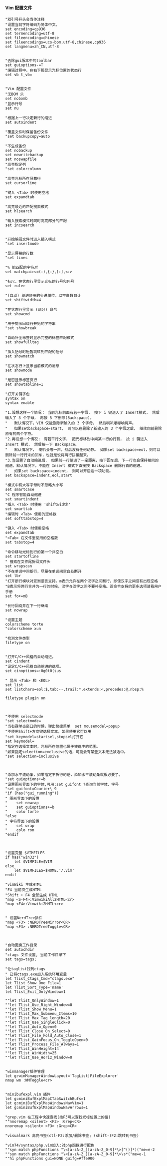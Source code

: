 #### Vim 配置文件

    "双引号开头会当作注释
	"设置当前字符编码为简体中文。
	set encoding=cp936
	set termencoding=utf-8
	set fileencoding=chinese
	set fileencodings=ucs-bom,utf-8,chinese,cp936
	set langmenu=zh_CN,utf-8


	"去除gui版本中的toolbar
	set guioptions-=T
	"编辑过程中，在右下脚显示光标位置的状态行
	set vb t_vb=


	"Vim 配置文件
	"无BOM 头
	set nobomb
	"显示行号
	set nu

	"根据上一行决定新行的缩进
	set autoindent

	"覆盖文件时保留备份文件
	"set backupcopy=auto

	"不生成备份
	set nobackup
	set nowritebackup
	set noswapfile
	"高亮指定列
	"set colorcolumn

	"高亮光标所在屏幕行
	set cursorline

	"键入 <Tab> 时使用空格
	set expandtab

	"高亮最近的匹配搜索模式
	set hlsearch

	"输入搜索模式时同时高亮部分的匹配
	set incsearch


	"开始编辑文件时进入插入模式
	"set insertmode

	"显示屏幕的行数
	"set lines

	"% 能匹配的字符对
	set matchpairs=(:),{:},[:],<:>

	"标尺，在状态行里显示光标的行号和列号
	set ruler

	"(自动) 缩进使用的步进单位，以空白数目计
	set shiftwidth=4

	"在状态行里显示 (部分) 命令
	set showcmd

	"用于提示回绕行开始的字符串
	"set showbreak

	"自动补全标签时显示完整的标签匹配模式
	set showfulltag

	"插入括号时短暂跳转到匹配的括号
	set showmatch

	"在状态行上显示当前模式的消息
	set showmode

	"是否显示标签页行
	set showtabline=1

	"打开关键字色
	syntax on
	syntax enable

	"1.设想这样一个情况： 当前光标前面有若干字母， 按下 i 键进入了 Insert模式， 然后输入了 3 个字母， 再按 5 下删除(Backspace)。
	"   默认情况下，VIM 仅能删除新输入的 3 个字母， 然后喇叭嘟嘟响两声。 
	"   如果setbackspace=start， 则可以在删除了新输入的 3 个字母之后， 继续向前删除原有的两个字符。
	"2.再设想一个情况： 有若干行文字， 把光标移到中间某一行的行首， 按 i 键进入 Insert 模式， 然后按一下 Backspace。
	"   默认情况下， 喇叭会嘟一声，然后没有任何动静。 如果set backspace=eol，则可以删除前一行行末的回车，也就是说将两行拼接起来。
	"3.当设置了自动缩进后， 如果前一行缩进了一定距离，按下回车后，下一行也会保持相同的缩进。默认情况下，不能在 Insert 模式下直接按 Backspace 删除行首的缩进。
	"   如果set backspace=indent， 则可以开启这一项功能。    
	set backspace=indent,eol,start 

	"模式中有大写字母时不忽略大小写
	set smartcase
	"C 程序智能自动缩进
	set smartindent
	"插入 <Tab> 时使用 'shiftwidth'
	set smarttab
	"编辑时 <Tab> 使用的空格数
	set softtabstop=4

	"键入 <Tab> 时使用空格
	set expandtab
	"<Tab> 在文件里使用的空格数
	set tabstop=4

	"命令移动光标到行的第一个非空白
	set startofline
	" 搜索在文件尾折回文件头
	set wrapscan
	"不在单词中间断行，尽量在单词间空白处断开
	set lbr
	"打开断行模块对亚洲语言支持。m表示允许在两个汉字之间断行，即使汉字之间没有出现空格
	"B表示将两行合并为一行的时候，汉字与汉字之间不要补空格。该命令支持的更多选项请看用户手册
	set fo+=mB

	"长行回绕并在下一行继续
	set nowrap

	"设置主题
	colorscheme torte
	"colorscheme xun

	"检测文件类型
	filetype on


	"打开C/C++风格的自动缩进。
	set cindent
	"设定C/C++风格自动缩进的选项。
	set cinoptions=:0g0t0(sus

	" 显示 <Tab> 和 <EOL>
	set list
	set listchars=eol:$,tab:--,trail:*,extends:<,precedes:@,nbsp:%

	filetype plugin on 



	"不使用 selectmode
	"set selectmode=
	"当右键单击窗口的时候，弹出快捷菜单  set mousemodel=popup
	"不使用Shift+方向键选择文本，如果使用它可以用
	"set keymodel=startsel,stopsel打开它
	set keymodel=
	"指定在选择文本时，光标所在位置也属于被选中的范围。
	"如果指定selection=exclusive的话，可能会有某些文本无法被选中。
	"set selection=inclusive



	"添加水平滚动条，如果指定不折行的话，添加水平滚动条就很必要了。
	"set guioptions+=b
	"设置图形界面下的字体,可用:set guifont ?查询当前字体、字号
	"set guifont=Courier\ 9
	"if (has("gui_running"))
	" 图形界面下的设置
	"    set nowrap
	"    set guioptions+=b
	"    colo torte
	"else
	" 字符界面下的设置
	"    set wrap
	"    colo ron
	"endif 



	"设置变量 $VIMFILES
	if has("win32")
		let $VIMFILE=$VIM 
	else
		let $VIMFILES=$HOME.'/.vim'
	endif

	"vimWiki 生成HTML
	"F4 当前页生成HTML
	"Shift + F4 全部生成 HTML
	"map <S-F4>:VimwikiAll2HTML<cr>
	"map <F4>:Vimwiki2HMTL<cr>


	" 设置NerdTree插件
	"map <F3> :NERDTreeMirror<CR>
	"map <F3> :NERDTreeToggle<CR>



	"自动更换工作目录
	set autochdir 
	"ctags 文件设置, 当前工作目录下
	set tags=tags;

	"让taglist找到ctags
	" 已将ctags.exe加入系统环境变量
	let Tlist_Ctags_Cmd="ctags.exe"
	let Tlist_Show_One_File=1
	let Tlist_Sort_Type='name'
	let Tlist_Exit_OnlyWindow=1

	""let Tlist_OnlyWindow=1
	""let Tlist_Use_Right_Window=0
	""let Tlist_Show_Menu=1
	""let Tlist_Max_Submenu_Items=10
	""let Tlist_Max_Tag_length=20
	""let Tlist_Use_SingleClick=0
	""let Tlist_Auto_Open=0
	""let Tlist_Close_On_Select=0
	""let Tlist_File_Fold_Auto_Close=1
	""let Tlist_GainFocus_On_ToggleOpen=0
	""let Tlist_Process_File_Always=1
	""let Tlist_WinHeight=14
	""let Tlist_WinWidth=25
	""let Tlist_Use_Horiz_Window=0


	"winmanager插件管理
	let g:winManagerWindowLayout='TagList|FileExplorer'
	nmap wm :WMToggle<cr>


	"minibufexpl.vim 插件
	let g:miniBufExplMapCTabSwitchBufs=1
	let g:miniBufExplMapWindowsNavVim=1
	let g:miniBufExplMapWindowNavArrows=1

	"grep.vim 在工程中快速查找(按F3可以查找光标位置上的值)
	""nnoremap <silent> <F3> :Grep<CR>
	nnoremap <silent> <F3> :Grep<CR> 

	"visualmark 高亮书签(ctl-F2:添加/删除书签; (shift-)F2:跳转到书签)

	"vim74/syntax/php.vim加入:对php函数进行配色
	""syn match phpFunctions "\<[a-zA-Z_][a-zA-Z_0-9]*\>[^()]*)("me=e-2
	""syn match phpFunctions "\<[a-zA-Z_][a-zA-Z_0-9]*\>\s*("me=e-1
	""hi phpFunctions gui=NONE guifg=#ffe900




